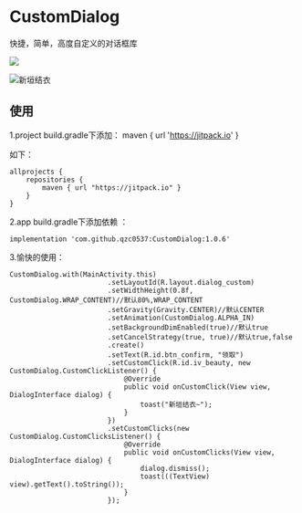 # CustomDialog
快捷，简单，高度自定义的对话框库

[![](https://jitpack.io/v/qzc0537/CustomDialog.svg)](https://jitpack.io/#qzc0537/CustomDialog)

![新垣结衣](https://gss2.bdstatic.com/9fo3dSag_xI4khGkpoWK1HF6hhy/baike/c0%3Dbaike272%2C5%2C5%2C272%2C90/sign=e31d7a55dba20cf4529df68d17602053/91ef76c6a7efce1b27893518a451f3deb58f6546.jpg)


使用
--
1.project build.gradle下添加：
maven { url 'https://jitpack.io' }

如下：

```
allprojects {
    repositories {
        maven { url "https://jitpack.io" }
    }
}
```

2.app build.gradle下添加依赖 ：

```
implementation 'com.github.qzc0537:CustomDialog:1.0.6'
```

3.愉快的使用：
```
CustomDialog.with(MainActivity.this)
                        .setLayoutId(R.layout.dialog_custom)
                        .setWidthHeight(0.8f, CustomDialog.WRAP_CONTENT)//默认80%,WRAP_CONTENT
                        .setGravity(Gravity.CENTER)//默认CENTER
                        .setAnimation(CustomDialog.ALPHA_IN)
                        .setBackgroundDimEnabled(true)//默认true
                        .setCancelStrategy(true, true)//默认true,false
                        .create()
                        .setText(R.id.btn_confirm, "领取")
                        .setCustomClick(R.id.iv_beauty, new CustomDialog.CustomClickListener() {
                            @Override
                            public void onCustomClick(View view, DialogInterface dialog) {
                                toast("新垣结衣~");
                            }
                        })
                        .setCustomClicks(new CustomDialog.CustomClicksListener() {
                            @Override
                            public void onCustomClicks(View view, DialogInterface dialog) {
                                dialog.dismiss();
                                toast(((TextView) view).getText().toString());
                            }
                        });
